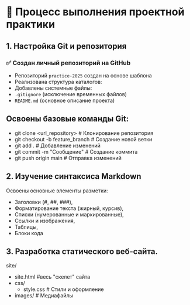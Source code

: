 # 📝 Процесс выполнения проектной практики

## 1. Настройка Git и репозитория

### ✅ Создан личный репозиторий на GitHub
- Репозиторий `practice-2025` создан на основе шаблона  
- Реализована структура каталогов:
- Добавлены системные файлы:
- `.gitignore` (исключение временных файлов)
- `README.md` (основное описание проекта)

## Освоены базовые команды Git:
- git clone <url_repository>      # Клонирование репозитория
- git checkout -b feature_branch  # Создание новой ветки
- git add .                       # Добавление изменений
- git commit -m "Сообщение"       # Создание коммита
- git push origin main            # Отправка изменений

## 2. Изучение синтаксиса Markdown

Освоены основные элементы разметки:
- Заголовки (#, ##, ###),
- Форматирование текста (жирный, курсив),
- Списки (нумерованные и маркированные),
- Ссылки и изображения,
- Таблицы,
- Блоки кода

## 3. Разработка статического веб-сайта.

site/
- site.html #весь "скелет" сайта
- css/
  - style.css # Стили и оформление
- images/ # Медиафайлы
